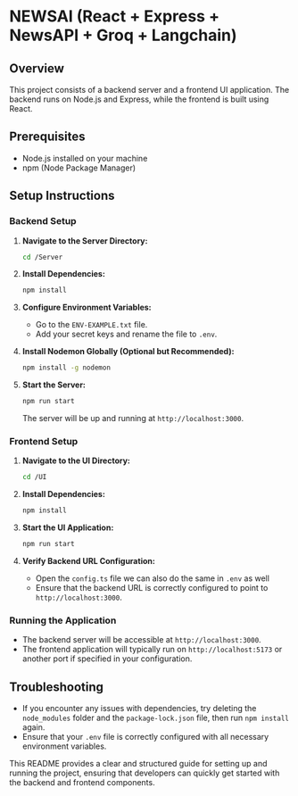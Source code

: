 
# NEWSAI (React + Express + NewsAPI + Groq + Langchain)

## Overview
This project consists of a backend server and a frontend UI application. The backend runs on Node.js and Express, while the frontend is built using React.

## Prerequisites
- Node.js installed on your machine
- npm (Node Package Manager)

## Setup Instructions

### Backend Setup
1. **Navigate to the Server Directory:**
   ```sh
   cd /Server
   ```

2. **Install Dependencies:**
   ```sh
   npm install
   ```

3. **Configure Environment Variables:**
   - Go to the `ENV-EXAMPLE.txt` file.
   - Add your secret keys and rename the file to `.env`.

4. **Install Nodemon Globally (Optional but Recommended):**
   ```sh
   npm install -g nodemon
   ```

5. **Start the Server:**
   ```sh
   npm run start
   ```

   The server will be up and running at `http://localhost:3000`.

### Frontend Setup
1. **Navigate to the UI Directory:**
   ```sh
   cd /UI
   ```

2. **Install Dependencies:**
   ```sh
   npm install
   ```

3. **Start the UI Application:**
   ```sh
   npm run start
   ```

4. **Verify Backend URL Configuration:**
   - Open the `config.ts` file we can also do the same in `.env` as well
   - Ensure that the backend URL is correctly configured to point to `http://localhost:3000`.

### Running the Application
- The backend server will be accessible at `http://localhost:3000`.
- The frontend application will typically run on `http://localhost:5173` or another port if specified in your configuration.

## Troubleshooting
- If you encounter any issues with dependencies, try deleting the `node_modules` folder and the `package-lock.json` file, then run `npm install` again.
- Ensure that your `.env` file is correctly configured with all necessary environment variables.




This README provides a clear and structured guide for setting up and running the project, ensuring that developers can quickly get started with the backend and frontend components.
